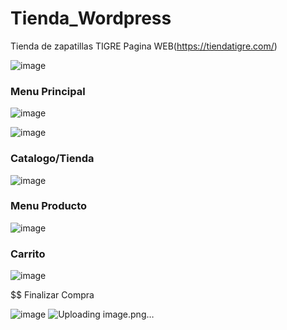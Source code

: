 # Tienda_Wordpress
 Tienda de zapatillas TIGRE 
 Pagina WEB(https://tiendatigre.com/)
 
![image](https://github.com/PauL16aL/Tienda_Wordpress/assets/125236522/154e9c36-3302-4ed9-bfef-5a016bbd312a)

### Menu Principal

![image](https://github.com/PauL16aL/Tienda_Wordpress/assets/125236522/83edde68-3e31-46f0-b2c4-94e50117bc1f)

![image](https://github.com/PauL16aL/Tienda_Wordpress/assets/125236522/b896086e-fa02-4ff8-ab18-0df7f59ad52d)

### Catalogo/Tienda

![image](https://github.com/PauL16aL/Tienda_Wordpress/assets/125236522/3d957817-8005-41b0-a686-c17fc7b7adc7)

### Menu Producto

![image](https://github.com/PauL16aL/Tienda_Wordpress/assets/125236522/60ca95a6-25b2-42c0-a717-99471ae80b2b)

### Carrito

![image](https://github.com/PauL16aL/Tienda_Wordpress/assets/125236522/10e69a58-a6a1-4eee-aae0-e2885f716a62)

$$ Finalizar Compra

![image](https://github.com/PauL16aL/Tienda_Wordpress/assets/125236522/8af2ed7b-9c1c-414d-88ba-09219be12851)
![Uploading image.png…]()




